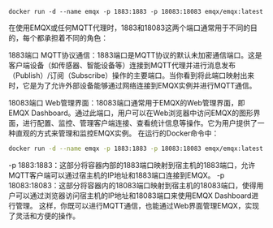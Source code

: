 
```shell
docker run -d --name emqx -p 1883:1883 -p 18083:18083 emqx/emqx:latest 
```

在使用EMQX或任何MQTT代理时，1883和18083这两个端口通常用于不同的目的，每个都承担着不同的角色：

1883端口
MQTT协议通信：1883端口是MQTT协议的默认未加密通信端口。这是客户端设备（如传感器、智能设备等）连接到MQTT代理并进行消息发布（Publish）/订阅（Subscribe）操作的主要端口。当你看到将此端口映射出来时，它是为了允许外部设备能够通过网络连接到EMQX实例并进行MQTT通信。

18083端口
Web管理界面：18083端口通常用于EMQX的Web管理界面，即EMQX Dashboard。通过此端口，用户可以在Web浏览器中访问EMQX的图形界面，进行配置、监控、管理客户端连接、查看统计信息等操作。它为用户提供了一种直观的方式来管理和监控EMQX实例。
在运行的Docker命令中：

```sh
docker run -d --name emqx -p 1883:1883 -p 18083:18083 emqx/emqx:latest
```
-p 1883:1883：这部分将容器内部的1883端口映射到宿主机的1883端口，允许MQTT客户端可以通过宿主机的IP地址和1883端口连接到EMQX。
-p 18083:18083：这部分将容器内的18083端口映射到宿主机的18083端口，使得用户可以通过浏览器访问宿主机的IP地址和18083端口来使用EMQX Dashboard进行管理。
这样，你既可以进行MQTT通信，也能通过Web界面管理EMQX，实现了灵活和方便的操作。






